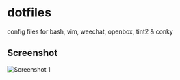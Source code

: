 dotfiles
========

config files for bash, vim, weechat, openbox, tint2 & conky

## Screenshot
![Screenshot 1](https://raw.github.com/KLIM8D/dotfiles/master/screenshot.png)
